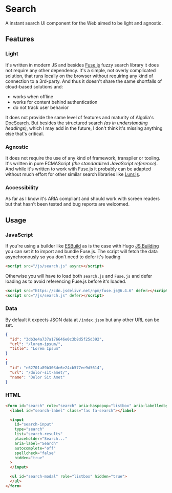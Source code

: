 # Search
A instant search UI component for the Web aimed to be light and agnostic.

## Features
### Light
It's written in modern JS and besides [Fuse.js](https://fusejs.io/) fuzzy search library it does not require any other dependency. It's a simple, not overly complicated solution, that runs locally on the browser without requiring any kind of connection to a 3rd-party. And thus it doesn't share the same shortfalls of cloud-based solutions and:

- works when offline
- works for content behind authentication
- do not track user behavior

It does not provide the same level of features and maturity of Algolia's [DocSearch](https://docsearch.algolia.com/). But besides the structured search *(as in understanding headings)*, which I may add in the future, I don't think it's missing anything else that's critical.

### Agnostic
It does not require the use of any kind of framework, transpiler or tooling. It's written in pure ECMAScript *(the standardized JavaScript reference)*. And while it's written to work with Fuse.js it probably can be adapted without much effort for other similar search libraries like [Lunr.js](https://lunrjs.com/).

### Accessibility
As far as I know it's ARIA compliant and should work with screen readers but that hasn't been tested and bug reports are welcomed.

## Usage
### JavaScript
If you're using a builder like [ESBuild](https://esbuild.github.io/) as is the case with Hugo [JS Building](https://gohugo.io/hugo-pipes/js/) you can set it to import and bundle Fuse.js. The script will fetch the data asynchronously so you don't need to defer it's loading

```html
<script src="/js/search.js" async></script>
```

Otherwise you will have to load both `search.js` and `Fuse.js` and defer loading as to avoid referencing Fuse.js before it's loaded.

```html
<script src="https://cdn.jsdelivr.net/npm/fuse.js@6.4.6" defer></script>
<script src="/js/search.js" defer></script>
```

### Data
By default it expects JSON data at `/index.json` but any other URL can be set.

```json
{
  "id": "3db3e4a737a176646e0c3b8d5f25d392",
  "url": "/lorem-ipsum/",
  "title": "Lorem Ipsum"
}
, 
{
  "id": "e62701a89b303de6e24cb577ee9d5614",
  "url": "/dolor-sit-amet/",
  "name": "Dolor Sit Amet"
}
```

### HTML
```html
<form id="search" role="search" aria-haspopup="listbox" aria-labelledby="search-label" hidden="true">
  <label id="search-label" class="fas fa-search"></label>

  <input
    id="search-input"
    type="search"
    list="search-results"
    placeholder="Search..." 
    aria-label="Search"
    autocomplete="off"
    spellcheck="false"
    hidden="true"
  >
  </input>

  <ul id="search-modal" role="listbox" hidden="true">
  </ul>
</form>
```
